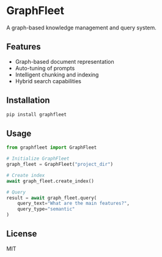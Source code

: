 # GraphFleet

A graph-based knowledge management and query system.

## Features

- Graph-based document representation
- Auto-tuning of prompts
- Intelligent chunking and indexing
- Hybrid search capabilities

## Installation

```bash
pip install graphfleet
```

## Usage

```python
from graphfleet import GraphFleet

# Initialize GraphFleet
graph_fleet = GraphFleet("project_dir")

# Create index
await graph_fleet.create_index()

# Query
result = await graph_fleet.query(
    query_text="What are the main features?",
    query_type="semantic"
)
```

## License

MIT 